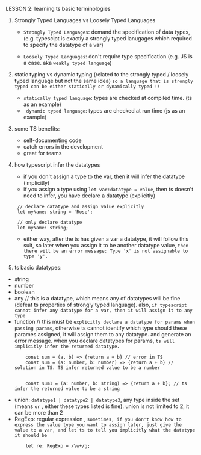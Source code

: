 LESSON 2: learning ts basic terminologies

1. Strongly Typed Languages vs Loosely Typed Languages

    - `Strongly Typed Languages`: demand the specification of data types, (e.g. typescipt is exactly a strongly typed lanugages which required to specify the datatype of a var)

    - `Loosely Typed Languages`: don't require type specification (e.g. JS is a case. aka `weakly typed language`)

2. static typing vs dynamic typing (related to the strongly typed / loosely typed language but not the same idea)
`so a language that is strongly typed can be either statically or dynamically typed !!`

    -  `statically typed language`: types are checked at compiled time. (ts as an example)
    - ` dynamic typed language`: types are checked at run time (js as an example)

3. some TS benefits:
    - self-documenting code
    - catch errors in the development
    - great for teams

4. how typescript infer the datatypes
   - if you don't assign a type to the var, then it will infer the datatype (implicitly)
   - if you assign a type using `let var:datatype = value`, then ts doesn't need to infer, you have declare a datatype (explicitly)
   ```
    // declare datatype and assign value explicitly
    let myName: string = 'Rose';

    // only declare datatype
    let myName: string;
   ```
   - either way, after the ts has given a var a datatype, it will follow this suit, so later when you assign it to be another datatype value, `then there will be an error message: Type 'x' is not assignable to type 'y'.` 

5. ts basic datatypes:
  - string
  - number
  - boolean
  - any // this is a datatype, which means any of datatypes will be fine (defeat ts properties of strongly typed language). also, `if typescript cannot infer any datatype for a var, then it will assign it to any type`
  - function // this must be `explicitly declare a datatype for params when passing params`, otherwise ts cannot identify which type should these parames assigned, it will assign them to any datatype. and generate an error message. when you declare datatypes for params, `ts will implicitly infer the returned datatype. `
    ```
        const sum = (a, b) => {return a + b} // error in TS
        const sum = (a: number, b: number) => {return a + b} // solution in TS. TS infer returned value to be a number

    
        const sum1 = (a: number, b: string) => {return a + b}; // ts infer the returned value to be a string

    ```
 - union: `datatype1 | datatype2 | datatype3`, any type inside the set (means `or` , either these types listed is fine). union is not limited to 2, it can be more than 2
 - RegExp: regular expression , `sometimes, if you don't know how to express the value type you want to assign later, just give the value to a var, and let ts to tell you implicitly what the datatype it should be`
    ```
        let re: RegExp = /\w+/g;
    ```



